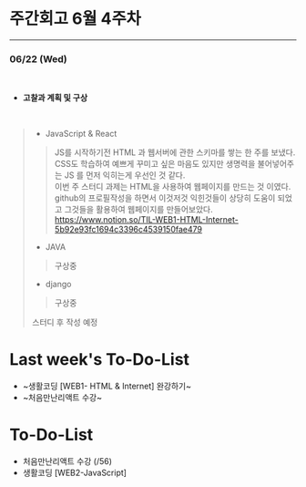 # 주간회고 6월 4주차
---

### 06/22 (Wed)
<br>

+ **고찰과 계획 및 구상** <br>
<br>

>* JavaScript & React
>> JS를 시작하기전 HTML 과 웹서버에 관한 스키마를 쌓는 한 주를 보냈다.<br>
>> CSS도 학습하여 예쁘게 꾸미고 싶은 마음도 있지만 생명력을 불어넣어주는 JS 를 먼저 익히는게 우선인 것 같다.<br>
>> 이번 주 스터디 과제는 HTML을 사용하여 웹페이지를 만드는 것 이였다. <br>
>> github의 프로필작성을 하면서 이것저것 익힌것들이 상당히 도움이 되었고 그것들을 활용하여 웹페이지를 만들어보았다.
>> https://www.notion.so/TIL-WEB1-HTML-Internet-5b92e93fc1694c3396c4539150fae479 
>> 
>
>* JAVA
>>구상중<br>
>
>* django
>>구상중<br>
>
>  
> 스터디 후 작성 예정
> 
> 

# Last week's To-Do-List
+ ~생활코딩 [WEB1- HTML & Internet] 완강하기~
+ ~처음만난리액트 수강~
# To-Do-List
+ 처음만난리액트 수강 (/56)
+ 생활코딩 [WEB2-JavaScript] 
